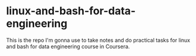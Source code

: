 # linux-and-bash-for-data-engineering

This is the repo I'm gonna use to take notes and do practical tasks for linux and bash for data engineering course in Coursera.
